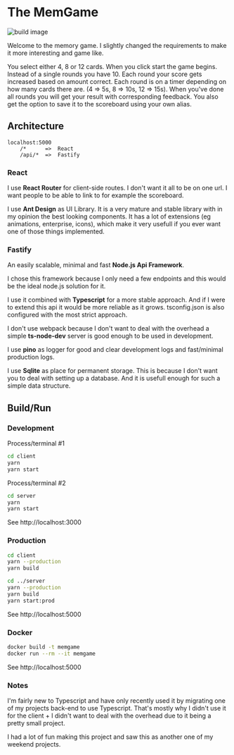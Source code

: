 # The MemGame

![build image](https://github.com/Lyr-7D1h/memgame/workflows/build%20our%20image/badge.svg?branch=master)

Welcome to the memory game.
I slightly changed the requirements to make it more interesting and game like.

You select either 4, 8 or 12 cards. When you click start the game begins. Instead of a single rounds you have 10. Each round your score gets increased based on amount correct. Each round is on a timer depending on how many cards there are. (4 => 5s, 8 => 10s, 12 => 15s). When you've done all rounds you will get your result with corresponding feedback. You also get the option to save it to the scoreboard using your own alias.

## Architecture

```
localhost:5000
    /*      =>  React
    /api/*  =>  Fastify
```

### React

I use **React Router** for client-side routes. I don't want it all to be on one url. I want people to be able to link to for example the scoreboard.

I use **Ant Design** as UI Library. It is a very mature and stable library with in my opinion the best looking components. It has a lot of extensions (eg animations, enterprise, icons), which make it very usefull if you ever want one of those things implemented.

### Fastify

An easily scalable, minimal and fast **Node.js Api Framework**.

I chose this framework because I only need a few endpoints and this would be the ideal node.js solution for it.

I use it combined with **Typescript** for a more stable approach. And if I were to extend this api it would be more reliable as it grows. tsconfig.json is also configured with the most strict approach.

I don't use webpack because I don't want to deal with the overhead a simple **ts-node-dev** server is good enough to be used in development.

I use **pino** as logger for good and clear development logs and fast/minimal production logs.

I use **Sqlite** as place for permanent storage. This is because I don't want you to deal with setting up a database. And it is usefull enough for such a simple data structure.

## Build/Run

### Development

Process/terminal #1

```bash
cd client
yarn
yarn start
```

Process/terminal #2

```bash
cd server
yarn
yarn start
```

See http://localhost:3000

### Production

```bash
cd client
yarn --production
yarn build

cd ../server
yarn --production
yarn build
yarn start:prod
```

See http://localhost:5000

### Docker

```bash
docker build -t memgame
docker run --rm --it memgame
```

See http://localhost:5000

### Notes

I'm fairly new to Typescript and have only recently used it by migrating one of my projects back-end to use Typescript. That's mostly why I didn't use it for the client + I didn't want to deal with the overhead due to it being a pretty small project.

I had a lot of fun making this project and saw this as another one of my weekend projects.
